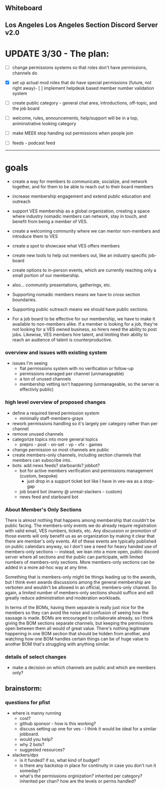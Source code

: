 
## Whiteboard

## Los Angeles Los Angeles Section Discord Server v2.0

# UPDATE 3/30 - The plan:

- [ ] change permissions systems so that roles don't have permissions, channels do
- [X] set up actual mod roles that do have special permissions (future, not right away)- [ ] implement helpdesk based member number validation system
- [ ] create public category - general chat area, introductions, off-topic, and the job board
- [ ] welcome, rules, announcements, help/support will be in a top, animinstrative looking category
- [ ] make MEE6 stop handing out permissions when people join

- [ ] feeds - podcast feed

---

# goals
- create a way for members to communicate, socialize, and network together, and for them to be able to reach out to their board members
- increase membership engagement and extend public education and outreach
- support VES membership as a global organization, creating a space where industry nomadic members can network, stay in touch, and benefit from being a member of VES. 
- create a welcoming community where we can mentor non-members and introduce them to VES
- create a spot to showcase what VES offers members
- create new tools to help out members out, like an industry specific job-board
- create options to in-person events, which are currently reaching only a small portion of our membership.
- also... community presentations, gatherings, etc.

- Supporting nomadic members means we have to cross section boundaries.  
- Supporting public outreach means we should have public sections.  
- For a job board to be effective for our membership, we have to make it available to non-members alike.  If a member is looking for a job, they're not looking for a VES owned business, so hirers need the ability to post jobs.  Likewise, VES members hire talent, and limiting their ability to reach an audience of talent is counterproductive.  

### overview and issues with existing system
- issues I'm seeing
	- flat permissions system with no verification or follow-up
	- permissions managed per channel (unmanageable)
	- a ton of unused channels 
	- membership vetting isn't happening (unmanageable, so the server is effectivly public)

### high level overview of proposed changes
- define a required tiered permission system 
	- minimally staff-members-grays
- rework permissions handling so it's largely per category rather than per channel
- remove unused channels
- categorize topics into more general topics 
	- prepro - post - on-set - vp - vfx - games
- change permission so most channels are public
- create members-only channels, including section channels that members can subscribe into.
- bots:  add news feeds?  starboards? jobbot?
	- bot for active members verification and permissions management (custom, bespoke)
		- just drop in a support ticket bot like I have in ves-wa as a stop-gap
	- job board bot (manny @ unreal-slackers - custom) 
	- news feed and starboard bot

### About Member's Only Sections
There is almost nothing that happens among membership that couldn't be public facing.  The members-only events we do already require registration with valid email, VES numbers, tickets, etc.  Any discussion or promotion of those events will only benefit us as an organization by making it clear that there are member's only events.  All of these events are typically published on public calendars anyway, so I don't see a need for heavy handed use of members-only sections -- instead, we lean into a more open, public discord server where all sections and the public can participate, with limited numbers of members-only sections.  More members-only sections can be added in a more ad-hoc way at any time.

Something that is members-only might be things leading up to the awards, but I think even awards discussions among the general membership are verboten and wouldn't be allowed in an official, members-only channel.  So again, a limited number of members-only sections should suffice and will greatly reduce administration and moderation workloads.

In terms of the BOMs, having them separate is really just nice for the members so they can avoid the noise and confusion of seeing how the sausage is made.  BOMs are encouraged to collaborate already, so I think giving the BOM sections separate channels, but keeping the permissions open between them all would of great value.  There's nothing legitimate happening in one BOM section that should be hidden from another, and watching how one BOM handles certain things can be of huge value to another BOM that's struggling with anything similar.

### details of select changes
- make a decision on which channels are public and which are members only?


## brainstorm:


### questions for pfist
- where is manny running
	- cost?
	- github sponsor - how is this working?
	- discuss setting up one for ves - I think it would be ideal for a similar jobboard.
	- would you help?
	- why 2 bots?
	- suggested resources?
- slackers/dpx
	- is it funded? if so, what kind of budget?
	- is there any backstop in place for continuity in case you don't run it someday?
	- what's the permissions orginization? inherited per category? inherited per chan?  how are the levels or perms handled?
